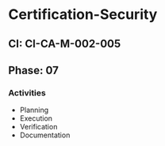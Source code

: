 # Certification-Security

## CI: CI-CA-M-002-005
## Phase: 07

### Activities
- Planning
- Execution
- Verification
- Documentation
